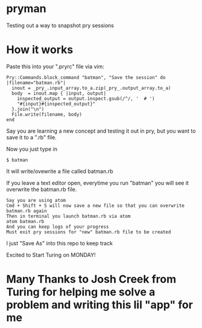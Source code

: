 # pryman
Testing out a way to snapshot pry sessions

# How it works

Paste this into your ".pryrc" file via vim:

	Pry::Commands.block_command "batman", "Save the session" do |filename="batman.rb"|
	  inout = _pry_.input_array.to_a.zip(_pry_.output_array.to_a)
	  body  = inout.map { |input, output|
	    inspected_output = output.inspect.gsub(/^/, '  # ')
	    "#{input}#{inspected_output}"
	  }.join("\n")
	  File.write(filename, body)  
	end
  		 
Say you are learning a new concept and testing it out in pry, but you want to save it to a ".rb" file.

Now you just type in

    $ batman
    
It will write/ovewrite a file called batman.rb

If you leave a text editor open, everytime you run "batman" you will see it overwrite the batman.rb file.

    Say you are using atom
    Cmd + Shift + S will now save a new file so that you can overwrite batman.rb again
    Then in terminal you launch batman.rb via atom
    atom batman.rb
    And you can keep logs of your progress
    Must exit pry sessions for "new" batman.rb file to be created

I just "Save As" into this repo to keep track

Excited to Start Turing on MONDAY!

# Many Thanks to Josh Creek from Turing for helping me solve a problem and writing this lil "app" for me

